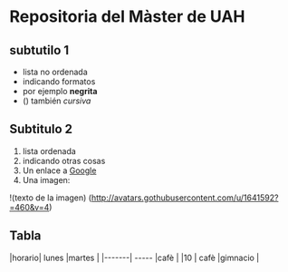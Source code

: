 # Repositoria del Màster de UAH

## subtutilo 1

- lista no ordenada
- indicando formatos
- por ejemplo **negrita**
- () también *cursiva*

## Subtitulo 2
 1. lista ordenada
 1. indicando otras cosas
 1. Un enlace a [Google](http://www.google.com)
 1. Una imagen:
 
 !(texto de la imagen) (http://avatars.gothubusercontent.com/u/1641592?=460&v=4)
 
 ## Tabla
 
|horario| lunes		|martes	|
|-------| -----		|cafè	|
|10     | cafè		|gimnacio	|
